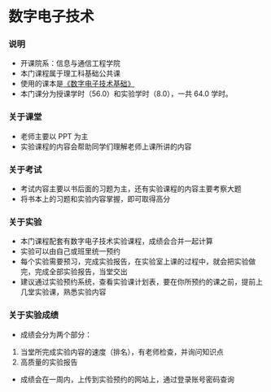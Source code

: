 # 数字电子技术

### 说明
- 开课院系：信息与通信工程学院
- 本门课程属于理工科基础公共课
- 使用的课本是[《数字电子技术基础》](https://book.douban.com/subject/30336973/)
- 本门课分为授课学时（56.0）和实验学时（8.0），一共 64.0 学时。

### 关于课堂
- 老师主要以 PPT 为主
- 实验课程的内容会帮助同学们理解老师上课所讲的内容

### 关于考试
- 考试内容主要以书后面的习题为主，还有实验课程的内容主要考察大题
- 将书本上的习题和实验内容掌握，即可取得高分

### 关于实验
- 本门课程配套有数字电子技术实验课程，成绩会合并一起计算
- 实验可以由自己或班里统一预约
- 每个实验需要预习，完成实验报告，在实验室上课的过程中，就会把实验做完，完成全部实验报告，当堂交出
- 建议通过实验预约系统，查看实验课计划表，要在你所预约的课之前，提前上几堂实验课，熟悉实验内容

### 关于实验成绩
- 成绩会分为两个部分：
1. 当堂所完成实验内容的速度（排名），有老师检查，并询问知识点
2. 高质量的实验报告
- 成绩会在一周内，上传到实验预约的网站上，通过登录账号密码查询



